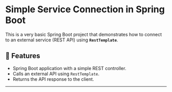 # Simple Service Connection in Spring Boot

This is a very basic Spring Boot project that demonstrates how to connect to an external service (REST API) using **`RestTemplate`**.

## 📌 Features
- Spring Boot application with a simple REST controller.
- Calls an external API using `RestTemplate`.
- Returns the API response to the client.

---
